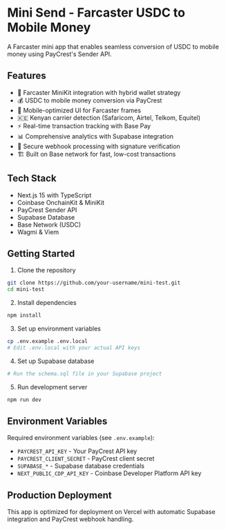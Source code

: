 # Mini Send - Farcaster USDC to Mobile Money

A Farcaster mini app that enables seamless conversion of USDC to mobile money using PayCrest's Sender API.

## Features

- 🔗 Farcaster MiniKit integration with hybrid wallet strategy
- 💰 USDC to mobile money conversion via PayCrest
- 📱 Mobile-optimized UI for Farcaster frames
- 🇰🇪 Kenyan carrier detection (Safaricom, Airtel, Telkom, Equitel)
- ⚡ Real-time transaction tracking with Base Pay
- 📊 Comprehensive analytics with Supabase integration
- 🔐 Secure webhook processing with signature verification
- 🏗️ Built on Base network for fast, low-cost transactions

## Tech Stack

- Next.js 15 with TypeScript
- Coinbase OnchainKit & MiniKit
- PayCrest Sender API
- Supabase Database
- Base Network (USDC)
- Wagmi & Viem

## Getting Started

1. Clone the repository
```bash
git clone https://github.com/your-username/mini-test.git
cd mini-test
```

2. Install dependencies
```bash
npm install
```

3. Set up environment variables
```bash
cp .env.example .env.local
# Edit .env.local with your actual API keys
```

4. Set up Supabase database
```bash
# Run the schema.sql file in your Supabase project
```

5. Run development server
```bash
npm run dev
```

## Environment Variables

Required environment variables (see `.env.example`):

- `PAYCREST_API_KEY` - Your PayCrest API key
- `PAYCREST_CLIENT_SECRET` - PayCrest client secret
- `SUPABASE_*` - Supabase database credentials
- `NEXT_PUBLIC_CDP_API_KEY` - Coinbase Developer Platform API key

## Production Deployment

This app is optimized for deployment on Vercel with automatic Supabase integration and PayCrest webhook handling.


